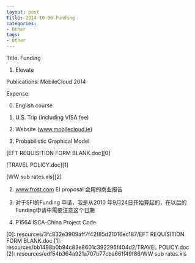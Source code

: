 ```yaml
---
layout: post
Title: 2014-10-06-Funding
categories:
- Other
tags:
- Other
---
```

Title: Funding

 1. Elevate

Publications: MobileCloud 2014 

Expense:

0. English course  
1. U.S. Trip (including VISA fee) 

2. Website (www.mobilecloud.ie) 

3. Probabilistic Graphical Model 

[EFT REQUISITION FORM BLANK.doc][0]

[TRAVEL POLICY.doc][1]

[WW sub rates.xls][2]

2. www.frost.com EI proposal 会用的商业报告  
3. 对于SFI的Funding 申请，我是从2010 年9月24日开始算起的，在以后的Funding申请中需要注意这个日期

4. P1564 ISCA-China Project Code



[0]: resources/3fc832e3909aff7f42f85d21016ec187/EFT REQUISITION FORM BLANK.doc
[1]: resources/bb1498b0b94c83e8601c392296f404d2/TRAVEL POLICY.doc
[2]: resources/edf54b364a921a707b77cba661f49f86/WW sub rates.xls